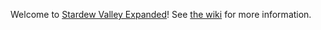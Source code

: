 Welcome to [Stardew Valley Expanded](https://www.nexusmods.com/stardewvalley/mods/3753)!
See [the wiki](https://github.com/FlashShifter/StardewValleyExpanded/wiki) for more information.
